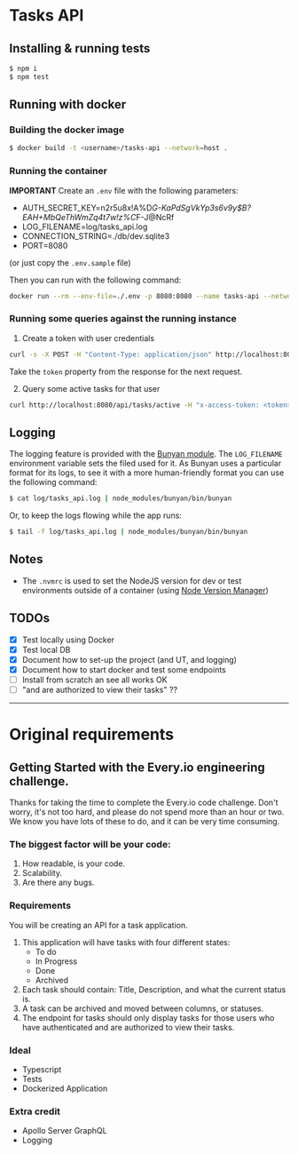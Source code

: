 # Tasks API

## Installing & running tests

```sh
$ npm i
$ npm test
```

## Running with docker

### Building the docker image

```sh
$ docker build -t <username>/tasks-api --network=host .
```

### Running the container

**IMPORTANT** Create an ```.env``` file with the following parameters:

- AUTH_SECRET_KEY=n2r5u8x!A%D*G-KaPdSgVkYp3s6v9y$B?EAH+MbQeThWmZq4t7w!z%C*F-J@NcRf
- LOG_FILENAME=log/tasks_api.log
- CONNECTION_STRING=./db/dev.sqlite3
- PORT=8080

(or just copy the ```.env.sample``` file)

Then you can run with the following command:

```sh
docker run --rm --env-file=./.env -p 8080:8080 --name tasks-api --network host <username>/tasks-api
```

### Running some queries against the running instance

1. Create a token with user credentials

```sh
curl -s -X POST -H "Content-Type: application/json" http://localhost:8080/api/auth/token -d '{ "username": "admin", "password": "admin" }'
```

Take the ```token``` property from the response for the next request.

2. Query some active tasks for that user

```sh
curl http://localhost:8080/api/tasks/active -H "x-access-token: <token>"
```

## Logging

The logging feature is provided with the [Bunyan module](https://github.com/trentm/node-bunyan). The ```LOG_FILENAME``` environment variable sets the filed used for it.
As Bunyan uses a particular format for its logs, to see it with a more human-friendly format you can use the following command:

```sh
$ cat log/tasks_api.log | node_modules/bunyan/bin/bunyan
```

Or, to keep the logs flowing while the app runs:

```sh
$ tail -f log/tasks_api.log | node_modules/bunyan/bin/bunyan
```

## Notes

- The ```.nvmrc``` is used to set the NodeJS version for dev or test environments outside of a container (using [Node Version Manager](https://github.com/nvm-sh/nvm))

## TODOs

- [x] Test locally using Docker
- [x] Test local DB
- [x] Document how to set-up the project (and UT, and logging)
- [x] Document how to start docker and test some endpoints
- [ ] Install from scratch an see all works OK
- [ ] "and are authorized to view their tasks" ??

---

# Original requirements

## Getting Started with the Every.io engineering challenge.

Thanks for taking the time to complete the Every.io code challenge. Don't worry, it's not too hard, and please do not spend more than an hour or two. We know you have lots of these to do, and it can be very time consuming.

### The biggest factor will be your code:

1. How readable, is your code.
2. Scalability.
3. Are there any bugs.

### Requirements

You will be creating an API for a task application.

1. This application will have tasks with four different states:
   - To do
   - In Progress
   - Done
   - Archived
2. Each task should contain: Title, Description, and what the current status is.
3. A task can be archived and moved between columns, or statuses.
4. The endpoint for tasks should only display tasks for those users who have authenticated and are authorized to view their tasks.

### Ideal

- Typescript
- Tests
- Dockerized Application

### Extra credit

- Apollo Server GraphQL
- Logging
